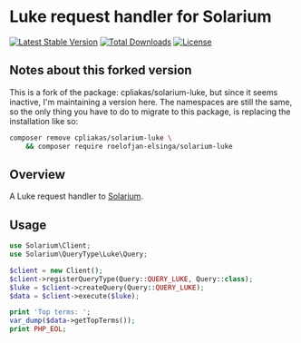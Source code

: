 # Luke request handler for Solarium

[![Latest Stable Version](https://poser.pugx.org/roelofjan-elsinga/solarium-luke/v/stable)](https://packagist.org/packages/roelofjan-elsinga/solarium-luke)
[![Total Downloads](https://poser.pugx.org/roelofjan-elsinga/solarium-luke/downloads)](https://packagist.org/packages/roelofjan-elsinga/solarium-luke)
[![License](https://poser.pugx.org/roelofjan-elsinga/solarium-luke/license)](https://packagist.org/packages/roelofjan-elsinga/solarium-luke)

## Notes about this forked version
This is a fork of the package: cpliakas/solarium-luke, but since it seems inactive, I'm maintaining a version here. 
The namespaces are still the same, so the only thing you have to do to migrate to this package, 
is replacing the installation like so:

```bash
composer remove cpliakas/solarium-luke \
    && composer require roelofjan-elsinga/solarium-luke
```

## Overview

A Luke request handler to [Solarium](https://github.com/basdenooijer/solarium).

## Usage

```php
use Solarium\Client;
use Solarium\QueryType\Luke\Query;

$client = new Client();
$client->registerQueryType(Query::QUERY_LUKE, Query::class);
$luke = $client->createQuery(Query::QUERY_LUKE);
$data = $client->execute($luke);

print 'Top terms: ';
var_dump($data->getTopTerms());
print PHP_EOL;
```